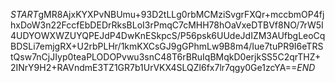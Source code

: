 $START$gMR8AjxKYXPvNBUmu+93D2tLLg0rbMCMziSvgrFXQr+mccbmOP4fjhxDoW3n22FccfEbDEDrRksBLoI3rPmqC7cMHH78hOaVxeDTBVf8NO/7rW5I4UDYOWXWZUYQPEJdP4DwKnESkpcS/P56psk6UUdeJdIZM3AUfbgLeoCqBDSLi7emjgRX+U2rbPLHr/1kmKXCsGJ9gGPhmLw9B8m4/Iue7tuPR9I6eTRStQsw7nCjJIyp0teaPLODOPvwu3snC48T6rBRuIqBMqkD0erjkSS5C2qrTHZ+2INrY9H2+RAVndmE3TZ1GR7b1UrVKX4SLQZl6fx7lr7qgy0Ge1zcYA==$END$